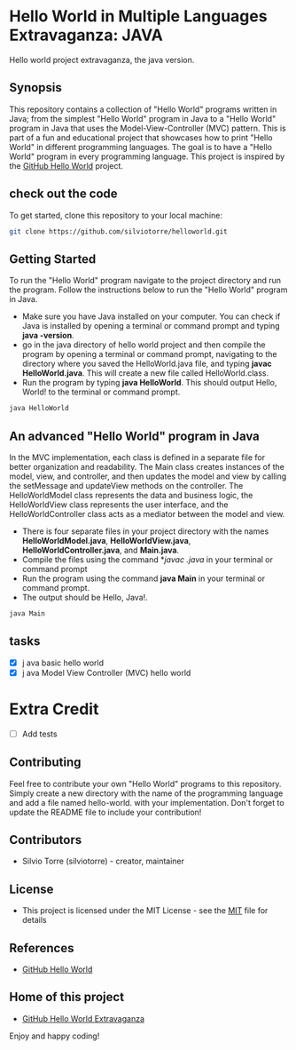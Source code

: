 # Hello World in Multiple Languages Extravaganza: JAVA
Hello world project extravaganza, the java version.
## Synopsis
This repository contains a collection of "Hello World" programs written in Java; from the simplest "Hello World" program in Java to a "Hello World" program in Java that uses the Model-View-Controller (MVC) pattern. This is part of a fun and educational project that showcases how to print "Hello World" in different programming languages. The goal is to have a "Hello World" program in every programming language. This project is inspired by the [GitHub Hello World](https://docs.github.com/en/get-started/quickstart/hello-world) project.
 
## check out the code
To get started, clone this repository to your local machine:
```bash
git clone https://github.com/silviotorre/helloworld.git
```
## Getting Started
To run the "Hello World" program navigate to the project directory and run the program. Follow the instructions below to run the "Hello World" program in Java.

- Make sure you have Java installed on your computer. You can check if Java is installed by opening a terminal or command prompt and typing **java -version**.
- go in the java directory of hello world project and then compile the program by opening a terminal or command prompt, navigating to the directory where you saved the HelloWorld.java file, and typing **javac HelloWorld.java**. This will create a new file called HelloWorld.class.
- Run the program by typing **java HelloWorld**. This should output Hello, World! to the terminal or command prompt.

```bash
java HelloWorld
```
## An advanced "Hello World" program in Java
In the MVC implementation, each class is defined in a separate file for better organization and readability. The Main class creates instances of the model, view, and controller, and then updates the model and view by calling the setMessage and updateView methods on the controller. The HelloWorldModel class represents the data and business logic, the HelloWorldView class represents the user interface, and the HelloWorldController class acts as a mediator between the model and view.

- There is four separate files in your project directory with the names **HelloWorldModel.java**, **HelloWorldView.java**, **HelloWorldController.java**, and **Main.java**.
- Compile the files using the command **javac *.java** in your terminal or command prompt
- Run the program using the command **java Main** in your terminal or command prompt.
- The output should be Hello, Java!.

```bash
java Main
```


## tasks
- [x] j ava basic hello world
- [x] j ava Model View Controller (MVC) hello world

# Extra Credit
- [ ]  Add tests

## Contributing
Feel free to contribute your own "Hello World" programs to this repository. Simply create a new directory with the name of the programming language and add a file named hello-world.<extension> with your implementation. Don't forget to update the README file to include your contribution!

## Contributors
- Silvio Torre (silviotorre)  - creator, maintainer

## License
- This project is licensed under the MIT License - see the [MIT](https://choosealicense.com/licenses/mit/) file for details

## References
- [GitHub Hello World](https://docs.github.com/en/get-started/quickstart/hello-world)

## Home of this project
- [GitHub Hello World Extravaganza](https://github.com/silviotorre/helloworld/)

Enjoy and happy coding!